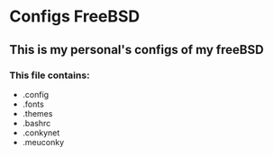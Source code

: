 # Configs FreeBSD

## This is my personal's configs of my freeBSD

### This file contains:

* .config
* .fonts
* .themes
* .bashrc
* .conkynet
* .meuconky
